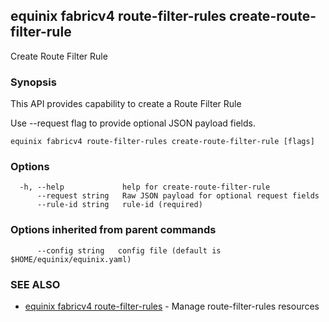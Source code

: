 ## equinix fabricv4 route-filter-rules create-route-filter-rule

Create Route Filter Rule

### Synopsis

This API provides capability to create a Route Filter Rule

Use --request flag to provide optional JSON payload fields.

```
equinix fabricv4 route-filter-rules create-route-filter-rule [flags]
```

### Options

```
  -h, --help             help for create-route-filter-rule
      --request string   Raw JSON payload for optional request fields
      --rule-id string   rule-id (required)
```

### Options inherited from parent commands

```
      --config string   config file (default is $HOME/equinix/equinix.yaml)
```

### SEE ALSO

* [equinix fabricv4 route-filter-rules](equinix_fabricv4_route-filter-rules.md)	 - Manage route-filter-rules resources

